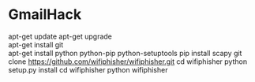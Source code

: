 # GmailHack
apt-get update 
apt-get upgrade  
apt-get install git  
apt-get install python
python-pip python-setuptools 
pip install scapy  git clone https://github.com/wifiphisher/wifiphisher.git cd wifiphisher
python setup.py 
install  cd wifiphisher
python wifiphisher
